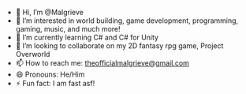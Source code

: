 - 👋 Hi, I’m @Malgrieve
- 👀 I’m interested in world building, game development, programming, gaming, music, and much more!
- 🌱 I’m currently learning C# and C# for Unity
- 💞️ I’m looking to collaborate on my 2D fantasy rpg game, Project Overworld
- 📫 How to reach me: theofficialmalgrieve@gmail.com
- 😄 Pronouns: He/Him
- ⚡ Fun fact: I am fast asf!

<!---
Malgrieve/Malgrieve is a ✨ special ✨ repository because its `README.md` (this file) appears on your GitHub profile.
You can click the Preview link to take a look at your changes.
--->
